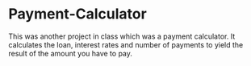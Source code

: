 # Payment-Calculator
This was another project in class which was a payment calculator. It calculates the loan, interest rates and number of payments to yield the result of the amount you have to pay.

